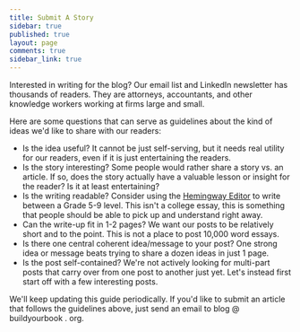 ```yaml
---
title: Submit A Story
sidebar: true
published: true
layout: page
comments: true
sidebar_link: true
---
```


Interested in writing for the blog? Our email list and LinkedIn newsletter has thousands of readers. They are attorneys, accountants, and other knowledge workers working at firms large and small.

Here are some questions that can serve as guidelines about the kind of ideas we'd like to share with our readers:

- Is the idea useful? It cannot be just self-serving, but it needs real utility for our readers, even if it is just entertaining the readers.
- Is the story interesting? Some people would rather share a story vs. an article. If so, does the story actually have a valuable lesson or insight for the reader? Is it at least entertaining?
- Is the writing readable? Consider using the [Hemingway Editor](https://hemingwayapp.com/) to write between a Grade 5-9 level. This isn't a college essay, this is something that people should be able to pick up and understand right away.
- Can the write-up fit in 1-2 pages? We want our posts to be relatively short and to the point. This is not a place to post 10,000 word essays.
- Is there one central coherent idea/message to your post? One strong idea or message beats trying to share a dozen ideas in just 1 page.
- Is the post self-contained? We're not actively looking for multi-part posts that carry over from one post to another just yet. Let's instead first start off with a few interesting posts.

We'll keep updating this guide periodically. If you'd like to submit an article that follows the guidelines above, just send an email to blog @ buildyourbook . org.
